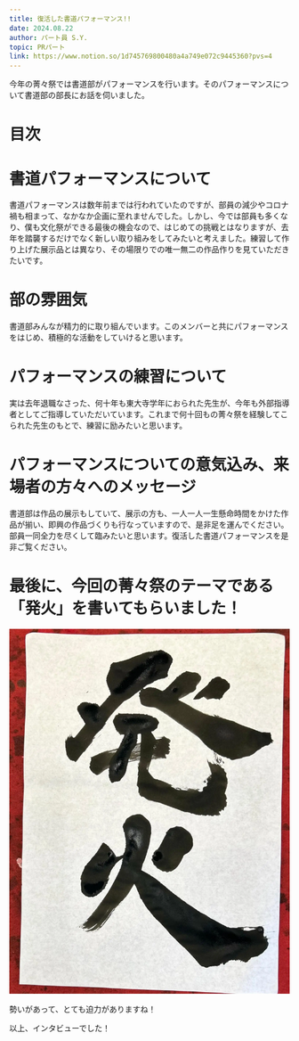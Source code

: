 ```yaml
---
title: 復活した書道パフォーマンス!!
date: 2024.08.22
author: パート員 S.Y.
topic: PRパート
link: https://www.notion.so/1d745769800480a4a749e072c9445360?pvs=4
---
```


今年の菁々祭では書道部がパフォーマンスを行います。そのパフォーマンスについて書道部の部長にお話を伺いました。

# 目次

# 書道パフォーマンスについて

書道パフォーマンスは数年前までは行われていたのですが、部員の減少やコロナ禍も相まって、なかなか企画に至れませんでした。しかし、今では部員も多くなり、僕も文化祭ができる最後の機会なので、はじめての挑戦とはなりますが、去年を踏襲するだけでなく新しい取り組みをしてみたいと考えました。練習して作り上げた展示品とは異なり、その場限りでの唯一無二の作品作りを見ていただきたいです。

# 部の雰囲気

書道部みんなが精力的に取り組んでいます。このメンバーと共にパフォーマンスをはじめ、積極的な活動をしていけると思います。

# パフォーマンスの練習について

実は去年退職なさった、何十年も東大寺学年におられた先生が、今年も外部指導者としてご指導していただいています。これまで何十回もの菁々祭を経験してこられた先生のもとで、練習に励みたいと思います。

# パフォーマンスについての意気込み、来場者の方々へのメッセージ

書道部は作品の展示もしていて、展示の方も、一人一人一生懸命時間をかけた作品が揃い、即興の作品づくりも行なっていますので、是非足を運んでください。部員一同全力を尽くして臨みたいと思います。復活した書道パフォーマンスを是非ご覧ください。

# 最後に、今回の菁々祭のテーマである「発火」を書いてもらいました！

![image.png](image.png)

勢いがあって、とても迫力がありますね！

以上、インタビューでした！
